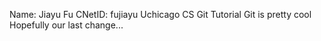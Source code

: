 Name: Jiayu Fu CNetID: fujiayu
Uchicago CS Git Tutorial
Git is pretty cool
Hopefully our last change...
